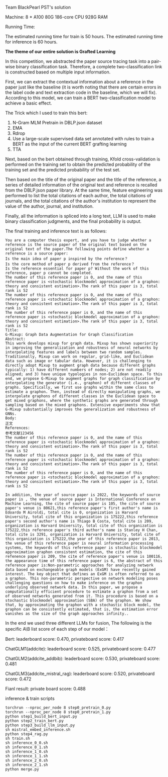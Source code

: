 Team BlackPearl PST's solution

Machine:
8 * A100 80G
186-core CPU
928G RAM

Running Time:

The estimated running time for train is 50 hours.
The estimated running time for inference is 60 hours.


**The theme of our entire solution is Grafted Learning**


In this competition, we abstracted the paper source tracing task into a pair-wise binary classification task. Therefore, a complete two-classification link is constructed based on multiple input information.

First, we can extract the contextual information about a reference in the paper just like the baseline (it is worth noting that there are certain errors in the label code and text extraction code in the baseline, which we will fix). According to this model, we can train a BERT two-classification model to achieve a basic effect.

The Trick which I used to train this bert:
  1. N-Gram MLM Pretrain in DBLP.json dataset
  2. EMA
  3. Rdrop
  4. Use a large-scale supervised data set annotated with rules to train a BERT as the input of the current BERT grafting learning
  5. TTA

Next, based on the bert obtained through training, Kfold cross-validation is performed on the training set to obtain the predicted probability of the training set and the predicted probability of the test set.

Then based on the title of the original paper and the title of the reference, a series of detailed information of the original text and reference is recalled from the DBLP.json paper library. At the same time, feature engineering was performed to list the total citations of each author, the total citations of journals, and the total citations of the author's institution to represent the value of the author, journal, and institution.

Finally, all the information is spliced ​​into a long text, LLM is used to make binary classification judgments, and the final probability is output.

The final training and inference text is as follows:

```
You are a computer thesis expert, and you have to judge whether a reference is the source paper of the original text based on the original text of the paper.The following points define whether a reference is a source paper:
Is the main idea of paper p inspired by the reference？
Is the core method of paper p derived from the reference？
Is the reference essential for paper p? Without the work of this reference, paper p cannot be completed.
The number of this reference paper is 0, and the name of this reference paper is <stochastic blockmodel approximation of a graphon: theory and consistent estimation>.The rank of this paper is 3, total rank is 52
The number of this reference paper is 0, and the name of this reference paper is <stochastic blockmodel approximation of a graphon: theory and consistent estimation>.The rank of this paper is 3, total rank is 52
The number of this reference paper is 0, and the name of this reference paper is <stochastic blockmodel approximation of a graphon: theory and consistent estimation>.The rank of this paper is 3, total rank is 52
Title:
G-Mixup: Graph Data Augmentation for Graph Classification
Abstract:
This work develops mixup for graph data. Mixup has shown superiority in improving the generalization and robustness of neural networks by interpolating features and labels between two random samples. Traditionally, Mixup can work on regular, grid-like, and Euclidean data such as image or tabular data. However, it is challenging to directly adopt Mixup to augment graph data because different graphs typically: 1) have different numbers of nodes; 2) are not readily aligned; and 3) have unique typologies in non-Euclidean space. To this end, we propose G-Mixup to augment graphs for graph classification by interpolating the generator (i.e., graphon) of different classes of graphs. Specifically, we first use graphs within the same class to estimate a graphon. Then, instead of directly manipulating graphs, we interpolate graphons of different classes in the Euclidean space to get mixed graphons, where the synthetic graphs are generated through sampling based on the mixed graphons. Extensive experiments show that G-Mixup substantially improves the generalization and robustness of GNNs.
Body:
正文
References:
参考文献123456
The number of this reference paper is 0, and the name of this reference paper is <stochastic blockmodel approximation of a graphon: theory and consistent estimation>.The rank of this paper is 3, total rank is 52
The number of this reference paper is 0, and the name of this reference paper is <stochastic blockmodel approximation of a graphon: theory and consistent estimation>.The rank of this paper is 3, total rank is 52
The number of this reference paper is 0, and the name of this reference paper is <stochastic blockmodel approximation of a graphon: theory and consistent estimation>.The rank of this paper is 3, total rank is 52

In addition, the year of source paper is 2022, the keywords of source paper is , the venue of source paper is International Conference on Machine Learning, the cite of source paper is 105, the cite of source paper's venue is 80621,this reference paper's first author's name is Edoardo M Airoldi, total cite is 0, organization is Harvard University, total cite of this organization is 175222,this reference paper's second author's name is Thiago B Costa, total cite is 209, organization is Harvard University, total cite of this organization is 175222,this reference paper's third author's name is Stanley H Chan, total cite is 3291, organization is Harvard University, total cite of this organization is 175222,the year of this reference paper is 2013, the venue of this reference paper is neural information processing systems, the keywords of this reference paper is stochastic blockmodel approximation graphon consistent estimation, the cite of this refenence paper is 209, the cite of reference paper's venue is 100116, the appearance time of this reference paper is 6, the abstract of this reference paper is:Non-parametric approaches for analyzing network data based on exchangeable graph models (ExGM) have recently gained interest. The key object that defines an ExGM is often referred to as a graphon. This non-parametric perspective on network modeling poses challenging questions on how to make inference on the graphon underlying observed network data. In this paper, we propose a computationally efficient procedure to estimate a graphon from a set of observed networks generated from it. This procedure is based on a stochastic blockmodel approximation (SBA) of the graphon. We show that, by approximating the graphon with a stochastic block model, the graphon can be consistently estimated, that is, the estimation error vanishes as the size of the graph approaches infinity..
```

In the end we used three different LLMs for fusion, The following is the specific A\B list score of each step of our model：

Bert:
leaderboard score: 0.470,   privateboard score: 0.417

ChatGLM1(addcite):
leaderboard score: 0.525,   privateboard score: 0.477

ChatGLM2(addcite_addbib):
leaderboard score: 0.530,   privateboard score: 0.481

ChatGLM3(addcite_mistral_rag):
leaderboard score: 0.520,   privateboard score: 0.472

Fianl result:
private board score: 0.488

inference & train scripts
```
torchrun --nproc_per_node 8 step0_pretrain_0.py
torchrun --nproc_per_node 8 step0_pretrain_1.py
python step1_build_bert_input.py
python step2_train_bert.py
python step3_build_llm_input.py
sh mistral_embed_inference.sh
python step4_rag.py
sh train.sh
sh inference_0_0.sh
sh inference_0_1.sh
sh inference_1_0.sh
sh inference_1_1.sh
sh inference_2_0.sh
sh inference_2_1.sh
python merge.py
```
